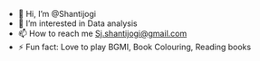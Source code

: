 - 👋 Hi, I’m @Shantijogi
- 👀 I’m interested in Data analysis
- 📫 How to reach me Sj.shantijogi@gmail.com
- ⚡ Fun fact: Love to play BGMI, Book Colouring, Reading books
<!---
Shantijogi/Shantijogi is a ✨ special ✨ repository because its `README.md` (this file) appears on your GitHub profile.
You can click the Preview link to take a look at your changes.
--->
